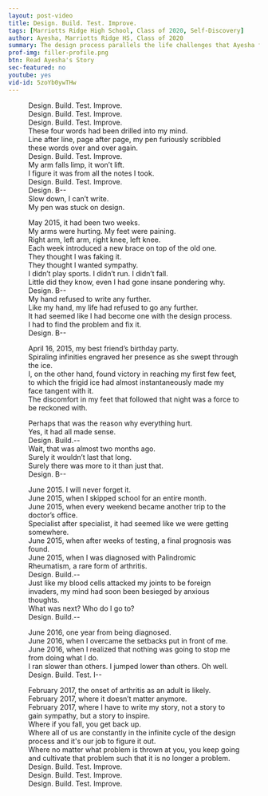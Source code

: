 ```yaml
---
layout: post-video
title: Design. Build. Test. Improve.
tags: [Marriotts Ridge High School, Class of 2020, Self-Discovery]  
author: Ayesha, Marriotts Ridge HS, Class of 2020
summary: The design process parallels the life challenges that Ayesha faces as she struggles with Palindromic Rheumatism.
prof-img: filler-profile.png
btn: Read Ayesha's Story
sec-featured: no
youtube: yes
vid-id: 5zoYb0ywTHw
---
```


<figure>
<p>Design. Build. Test. Improve.<br /> 
Design. Build. Test. Improve.<br />
Design. Build. Test. Improve.<br /> 
These four words had been drilled into my mind.<br />
Line after line, page after page, my pen furiously scribbled these words over and over again.<br />
Design. Build. Test. Improve.<br />
My arm falls limp, it won’t lift.<br /> 
I figure it was from all the notes I took.<br />
Design. Build. Test. Improve.<br />
Design. B--<br />
Slow down, I can’t write.<br />
My pen was stuck on design. </p>

<p>May 2015, it had been two weeks.<br /> 
My arms were hurting. My feet were paining. <br /> 
Right arm, left arm, right knee, left knee.<br /> 
Each week introduced a new brace on top of the old one.<br /> 
They thought I was faking it.<br /> 
They thought I wanted sympathy. <br /> 
I didn’t play sports. I didn’t run. I didn’t fall.<br /> 
Little did they know, even I had gone insane pondering why.<br />  
Design. B--<br /> 
My hand refused to write any further. <br /> 
Like my hand, my life had refused to go any further.<br /> 
It had seemed like I had become one with the design process.<br /> 
I had to find the problem and fix it. <br /> 
Design. B--</p>

<p>April 16, 2015, my best friend’s birthday party.<br />
Spiraling infinities engraved her presence as she swept through the ice.<br />
I, on the other hand, found victory in reaching my first few feet, to which the frigid ice had almost instantaneously made my face tangent with it. <br />
The discomfort in my feet that followed that night was a force to be reckoned with. </p>

<p>Perhaps that was the reason why everything hurt.<br /> 
Yes, it had all made sense.<br /> 
Design. Build.--<br /> 
Wait, that was almost two months ago.<br /> 
Surely it wouldn’t last that long.<br /> 
Surely there was more to it than just that.<br /> 
Design. B--</p>

<p>June 2015. I will never forget it. <br /> 
June 2015, when I skipped school for an entire month.<br /> 
June 2015,  when every weekend became another trip to the doctor’s office.<br /> 
Specialist after specialist, it had seemed like we were getting somewhere.<br /> 
June 2015, when after weeks of testing, a final prognosis was found.<br /> 
June 2015, when I was diagnosed with Palindromic Rheumatism, a rare form of arthritis. <br /> 
Design. Build.--<br /> 
Just like my blood cells attacked my joints to be foreign invaders, my mind had soon been besieged by anxious thoughts. <br /> 
What was next? Who do I go to?<br /> 
Design. Build.--</p>

<p>June 2016, one year from being diagnosed.<br /> 
June 2016, when I overcame the setbacks put in front of me. <br /> 
June 2016, when I realized that nothing was going to stop me from doing what I do.<br /> 
I ran slower than others. I jumped lower than others. Oh well. <br /> 
Design. Build. Test. I--</p>

<p>February 2017, the onset of arthritis as an adult is likely. <br /> 
February 2017, where it doesn’t matter anymore.<br /> 
February 2017, where I have to write my story, not a story to gain sympathy, but a story to inspire.<br /> 
Where if you fall, you get back up. <br /> 
Where all of us are constantly in the infinite cycle of the design process and it's our job to figure it out.<br /> 
Where no matter what problem is thrown at you, you keep going and cultivate that problem such that it is no longer a problem.<br /> 
Design. Build. Test. Improve. <br /> 
Design. Build. Test. Improve.<br /> 
Design. Build. Test. Improve.</p>

</figure>
